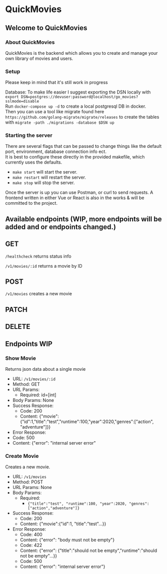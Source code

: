 # QuickMovies
## Welcome to QuickMovies

### About QuickMovies
QuickMovies is the backend which allows you to create and manage your own library of movies and users.

### Setup
Please keep in mind that it's still work in progress

Database:
To make life easier I suggest exporting the DSN locally with `export DSN=postgres://devuser:password@localhost/go_movies?sslmode=disable` <br>
Run `docker-compose up -d` to create a local postgresql DB in docker. <br>
Then you can use a tool like migrate found here `https://github.com/golang-migrate/migrate/releases` to create the tables with `migrate -path ./migrations -database $DSN up`

### Starting the server
There are several flags that can be passed to change things like the default port, environment, database connection info ect.<br>
It is best to configure these directly in the provided makefile, which currently uses the defaults.

* `make start` will start the server.
* `make restart` will restart the server.
* `make stop` will stop the server. 

Once the server is up you can use Postman, or curl to send requests. A frontend written in either Vue or React is also in the works & will be committed to the project.

## Available endpoints (WIP, more endpoints will be added and or endpoints changed.)

## GET
`/healthcheck` returns status info <br>

`/v1/movies/:id` returns a movie by ID <br>


## POST
`/v1/movies` creates a new movie <br>
## PATCH

## DELETE



## Endpoints WIP
### Show Movie
Returns json data about a single movie
* URL: `/v1/movies/:id`
* Method: GET
* URL Params:
  * Required: id=[int]
* Body Params: None
* Success Response:
  * Code: 200
  * Content: {"movie":{"id":1,"title":"test","runtime":100,"year":2020,"genres":["action", "adventure"]}}
* Error Response:
* Code: 500
* Content: {"error": "internal server error"


### Create Movie
Creates a new movie.
* URL: `/v1/movies`
* Method: POST
* URL Params: None
* Body Params:
  * Required:
    * `{"title":"test", "runtime":100, "year":2020, "genres":["action","adventure"]}`
* Success Response:
  * Code: 200
  * Content: {"movie":{"id":1, "title":"test"...}}
* Error Response:
  * Code: 400
  * Content: {"error": "body must not be empty"}
  * Code: 422
  * Content: {"error": {"title":"should not be empty","runtime":"should not be empty"...}}
  * Code: 500
  * Content: {"error": "internal server error"}